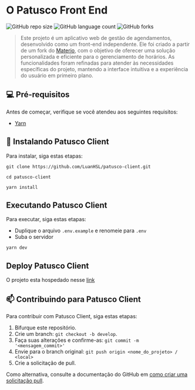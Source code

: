 # O Patusco Front End

![GitHub repo size](https://img.shields.io/github/repo-size/LuanHSL/patusco-client?style=for-the-badge)
![GitHub language count](https://img.shields.io/github/languages/count/LuanHSL/patusco-client?style=for-the-badge)
![GitHub forks](https://img.shields.io/github/forks/LuanHSL/patusco-client?style=for-the-badge)

> Este projeto é um aplicativo web de gestão de agendamentos, desenvolvido como um front-end independente. Ele foi criado a partir de um fork do [Materio](https://github.com/themeselection/materio-vuetify-vuejs-admin-template-free/tree/main/javascript-version), com o objetivo de oferecer uma solução personalizada e eficiente para o gerenciamento de horários. As funcionalidades foram refinadas para atender às necessidades específicas do projeto, mantendo a interface intuitiva e a experiência do usuário em primeiro plano.

## 💻 Pré-requisitos

Antes de começar, verifique se você atendeu aos seguintes requisitos:

- [Yarn](https://classic.yarnpkg.com/en/docs/getting-started)

## 🚀 Instalando Patusco Client

Para instalar, siga estas etapas:
```
git clone https://github.com/LuanHSL/patusco-client.git
```
```
cd patusco-client
```
```
yarn install
```

## Executando Patusco Client

Para executar, siga estas etapas:

- Duplique o arquivo `.env.example` e renomeie para `.env`
- Suba o servidor
```
yarn dev
```

## Deploy Patusco Client

O projeto esta hospedado nesse [link](https://patusco.luanhdev.com/)

## 📫 Contribuindo para Patusco Client

Para contribuir com Patusco Client, siga estas etapas:

1. Bifurque este repositório.
2. Crie um branch: `git checkout -b develop`.
3. Faça suas alterações e confirme-as: `git commit -m '<mensagem_commit>'`
4. Envie para o branch original: `git push origin <nome_do_projeto> / <local>`
5. Crie a solicitação de pull.

Como alternativa, consulte a documentação do GitHub em [como criar uma solicitação pull](https://help.github.com/en/github/collaborating-with-issues-and-pull-requests/creating-a-pull-request).
